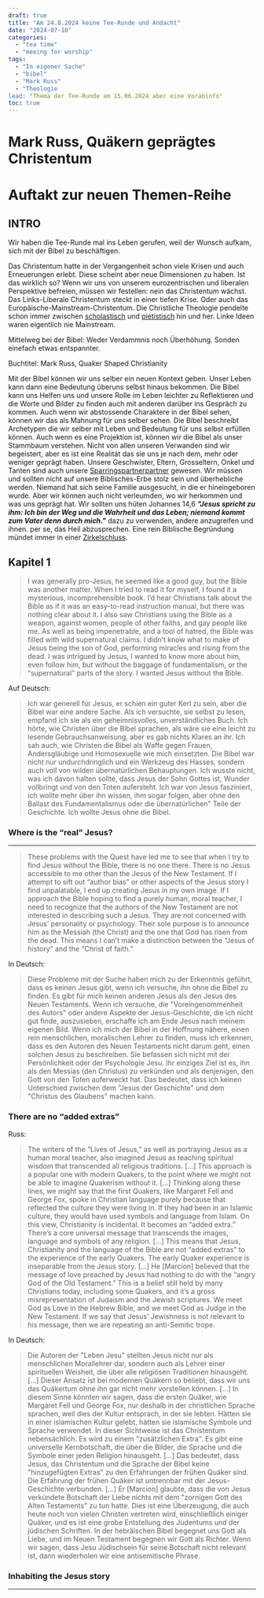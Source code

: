 ```yaml
---
draft: true
title: "Am 24.8.2024 keine Tee-Runde und Andacht"
date: "2024-07-10"
categories:
  - "tea time"
  - "meeing for worship"
tags:
  - "In eigener Sache"
  - "bibel"
  - "Mark Russ"
  - "Theologie
lead: "Thema der Tee-Runde am 15.06.2024 aber eine Vorabinfo"
toc: true
---
```



Mark Russ, Quäkern geprägtes Christentum
========================================



Auftakt zur neuen Themen-Reihe
==============================

INTRO
-----

Wir haben die Tee-Runde mal ins Leben gerufen, weil der Wunsch aufkam, sich mit der Bibel zu beschäftigen.




Das Christentum hatte in der Vergangenheit schon viele Krisen und auch Erneuerungen erlebt. Diese scheint aber neue Dimensionen zu haben. Ist das wirklich so? Wenn wir uns von unserem eurozentrischen und liberalen Perspektive befreien, müssen wir festellen: nein das Christentum wächst. Das Links-Liberale Christentum steckt in einer tiefen Krise. Oder auch das Europäische-Mainstream-Christentum. Die Christliche Theologie pendelte schon immer zwischen [scholastisch](https://de.wikipedia.org/wiki/Scholastik) und [pietistisch](https://de.wikipedia.org/wiki/Pietismus) hin und her. Linke Ideen waren eigentlich nie Mainstream.

Mittelweg bei der Bibel: Weder Verdammnis noch Überhöhung. Sonden einefach etwas entspannter.

Buchtitel: Mark Russ, Quaker Shaped Christianity

Mit der Bibel können wir uns selber ein neuen Kontext geben. Unser Leben kann dann eine Bedeutung überuns selbst hinaus bekommen. Die Bibel kann uns Helfen uns und unsere Rolle im Leben leichter zu Reflektieren und die Worte und Bilder zu finden auch mit anderen darüber ins Gespräch zu kommen. Auch wenn wir abstossende Charaktere in der Bibel sehen, können wir das als Mahnung für uns selber sehen. Die Bibel beschreibt Archetypen die wir selber mit Leben und Bedeutung für uns selbst erfüllen können. Auch wenn es eine Projektion ist, können wir die Bibel als unser Stammbaum verstehen. Nicht von allen unseren Verwanden sind wir begeistert, aber es ist eine Realität das sie uns je nach dem, mehr oder weniger geprägt haben. Unsere Geschwister, Eltern, Grosseltern, Onkel und Tanten sind auch unsere [Sparringspartnerpartner](https://de.wikipedia.org/wiki/Sparring) gewesen. Wir müssen und sollten nicht auf unsere Biblisches-Erbe stolz sein und überhebliche werden. Niemand hat sich seine Familie ausgesucht, in die er hineingeboren wurde. Aber wir können auch nicht verleumden, wo wir herkommen und was uns geprägt hat. Wir sollten uns hüten Johannes 14,6 ***"Jesus spricht zu ihm: Ich bin der Weg und die Wahrheit und das Leben; niemand kommt zum Vater denn durch mich."*** dazu zu verwenden, andere anzugreifen und ihnen. per se,  das Heil abzusprechen. Eine rein Biblische Begründung mündet immer in einer [Zirkelschluss](https://de.wikipedia.org/wiki/Zirkelschluss).

Kapitel 1
---------


> I was generally pro-Jesus, he seemed like a good guy, but the Bible was another matter. When I tried to read it for myself, I found it a mysterious, incomprehensible book. I’d hear Christians talk about the Bible as if it was an easy-to-read instruction manual, but there was nothing clear about it. I also saw Christians using the Bible as a weapon, against women, people of other faiths, and gay people like me. As well as being impenetrable, and a tool of hatred, the Bible was filled with wild supernatural claims. I didn’t know what to make of Jesus being the son of God, performing miracles and rising from the dead. I was intrigued by Jesus, I wanted to know more about him, even follow him, but without the baggage of fundamentalism, or the “supernatural” parts of the story. I wanted Jesus without the Bible.


Auf Deutsch:

> Ich war generell für Jesus, er schien ein guter Kerl zu sein, aber die Bibel war eine andere Sache. Als ich versuchte, sie selbst zu lesen, empfand ich sie als ein geheimnisvolles, unverständliches Buch. Ich hörte, wie Christen über die Bibel sprachen, als wäre sie eine leicht zu lesende Gebrauchsanweisung, aber es gab nichts Klares an ihr. Ich sah auch, wie Christen die Bibel als Waffe gegen Frauen, Andersgläubige und Homosexuelle wie mich einsetzten. Die Bibel war nicht nur undurchdringlich und ein Werkzeug des Hasses, sondern auch voll von wilden übernatürlichen Behauptungen. Ich wusste nicht, was ich davon halten sollte, dass Jesus der Sohn Gottes ist, Wunder vollbringt und von den Toten aufersteht. Ich war von Jesus fasziniert, ich wollte mehr über ihn wissen, ihm sogar folgen, aber ohne den Ballast des Fundamentalismus oder die übernatürlichen" Teile der Geschichte. Ich wollte Jesus ohne die Bibel.



### Where is the “real” Jesus?

---

> These problems with the Quest have led me to see that when I try to find Jesus without the Bible, there is no one there. There is no Jesus accessible to me other than the Jesus of the New Testament. If I attempt to sift out “author bias” or other aspects of the Jesus story I find unpalatable, I end up creating Jesus in my own image. If I approach the Bible hoping to find a purely human, moral teacher, I need to recognize that the authors of the New Testament are not interested in describing such a Jesus. They are not concerned with Jesus’ personality or psychology. Their sole purpose is to announce him as the Messiah (the Christ) and the one that God has risen from the dead. This means I can’t make a distinction between the “Jesus of history” and the “Christ of faith.”

In Deutsch:

> Diese Probleme mit der Suche haben mich zu der Erkenntnis geführt, dass es keinen Jesus gibt, wenn ich versuche, ihn ohne die Bibel zu finden. Es gibt für mich keinen anderen Jesus als den Jesus des Neuen Testaments. Wenn ich versuche, die "Voreingenommenheit des Autors" oder andere Aspekte der Jesus-Geschichte, die ich nicht gut finde, auszusieben, erschaffe ich am Ende Jesus nach meinem eigenen Bild. Wenn ich mich der Bibel in der Hoffnung nähere, einen rein menschlichen, moralischen Lehrer zu finden, muss ich erkennen, dass es den Autoren des Neuen Testaments nicht darum geht, einen solchen Jesus zu beschreiben. Sie befassen sich nicht mit der Persönlichkeit oder der Psychologie Jesu. Ihr einziges Ziel ist es, ihn als den Messias (den Christus) zu verkünden und als denjenigen, den Gott von den Toten auferweckt hat. Das bedeutet, dass ich keinen Unterschied zwischen dem "Jesus der Geschichte" und dem "Christus des Glaubens" machen kann.


### There are no “added extras”

Russ:

> The writers of the “Lives of Jesus,” as well as portraying Jesus as a human moral teacher, also imagined Jesus as teaching spiritual wisdom that transcended all religious traditions.
> [...]
> This approach is a popular one with modern Quakers, to the point where we might not be able to imagine Quakerism without it.
> [...]
> Thinking along these lines, we might say that the first Quakers, like Margaret Fell and  George Fox, spoke in Christian language purely because that reflected the culture they were living in. If they had been in an Islamic culture, they would have used symbols and language from Islam. On this view, Christianity is incidental. It becomes an “added extra.” There’s a core universal message that transcends the images, language and symbols of any religion.
> [...]
> This means that Jesus, Christianity and the language of the Bible are not “added extras” to the experience of the early Quakers. The early Quaker experience is inseparable from the Jesus story.
> [...]
> He [Marcion] believed that the message of love preached by Jesus had nothing to do with the “angry God of the Old Testament.” This is a belief still held by many Christians today, including some Quakers, and it’s a gross misrepresentation of Judaism and the Jewish scriptures. We meet God as Love in the Hebrew Bible, and we meet God as Judge in the New Testament. If we say that Jesus’ Jewishness is not relevant to his message, then we are repeating an anti-Semitic trope.

In Deutsch:

> Die Autoren der "Leben Jesu" stellten Jesus nicht nur als menschlichen Morallehrer dar, sondern auch als Lehrer einer spirituellen Weisheit, die über alle religiösen Traditionen hinausgeht.
> [...]
> Dieser Ansatz ist bei modernen Quäkern so beliebt, dass wir uns das Quäkertum ohne ihn gar nicht mehr vorstellen können.
> [...]
> In diesem Sinne könnten wir sagen, dass die ersten Quäker, wie Margaret Fell und George Fox, nur deshalb in der christlichen Sprache sprachen, weil dies der Kultur entsprach, in der sie lebten. Hätten sie in einer islamischen Kultur gelebt, hätten sie islamische Symbole und Sprache verwendet. In dieser Sichtweise ist das Christentum nebensächlich. Es wird zu einem "zusätzlichen Extra". Es gibt eine universelle Kernbotschaft, die über die Bilder, die Sprache und die Symbole einer jeden Religion hinausgeht.
> [...]
> Das bedeutet, dass Jesus, das Christentum und die Sprache der Bibel keine "hinzugefügten Extras" zu den Erfahrungen der frühen Quäker sind. Die Erfahrung der frühen Quäker ist untrennbar mit der Jesus-Geschichte verbunden.
> [...]
> Er [Marcion] glaubte, dass die von Jesus verkündete Botschaft der Liebe nichts mit dem "zornigen Gott des Alten Testaments" zu tun hatte. Dies ist eine Überzeugung, die auch heute noch von vielen Christen vertreten wird, einschließlich einiger Quäker, und es ist eine grobe Entstellung des Judentums und der jüdischen Schriften. In der hebräischen Bibel begegnet uns Gott als Liebe, und im Neuen Testament begegnen wir Gott als Richter. Wenn wir sagen, dass Jesu Jüdischsein für seine Botschaft nicht relevant ist, dann wiederholen wir eine antisemitische Phrase.


### Inhabiting the Jesus story

----


